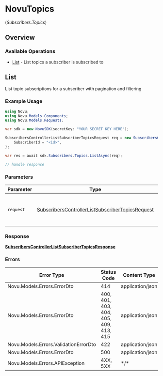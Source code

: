 # NovuTopics
(*Subscribers.Topics*)

## Overview

### Available Operations

* [List](#list) - List topics a subscriber is subscribed to

## List

List topic subscriptions for a subscriber with pagination and filtering

### Example Usage

```csharp
using Novu;
using Novu.Models.Components;
using Novu.Models.Requests;

var sdk = new NovuSDK(secretKey: "YOUR_SECRET_KEY_HERE");

SubscribersControllerListSubscriberTopicsRequest req = new SubscribersControllerListSubscriberTopicsRequest() {
    SubscriberId = "<id>",
};

var res = await sdk.Subscribers.Topics.ListAsync(req);

// handle response
```

### Parameters

| Parameter                                                                                                                     | Type                                                                                                                          | Required                                                                                                                      | Description                                                                                                                   |
| ----------------------------------------------------------------------------------------------------------------------------- | ----------------------------------------------------------------------------------------------------------------------------- | ----------------------------------------------------------------------------------------------------------------------------- | ----------------------------------------------------------------------------------------------------------------------------- |
| `request`                                                                                                                     | [SubscribersControllerListSubscriberTopicsRequest](../../Models/Requests/SubscribersControllerListSubscriberTopicsRequest.md) | :heavy_check_mark:                                                                                                            | The request object to use for the request.                                                                                    |

### Response

**[SubscribersControllerListSubscriberTopicsResponse](../../Models/Requests/SubscribersControllerListSubscriberTopicsResponse.md)**

### Errors

| Error Type                             | Status Code                            | Content Type                           |
| -------------------------------------- | -------------------------------------- | -------------------------------------- |
| Novu.Models.Errors.ErrorDto            | 414                                    | application/json                       |
| Novu.Models.Errors.ErrorDto            | 400, 401, 403, 404, 405, 409, 413, 415 | application/json                       |
| Novu.Models.Errors.ValidationErrorDto  | 422                                    | application/json                       |
| Novu.Models.Errors.ErrorDto            | 500                                    | application/json                       |
| Novu.Models.Errors.APIException        | 4XX, 5XX                               | \*/\*                                  |